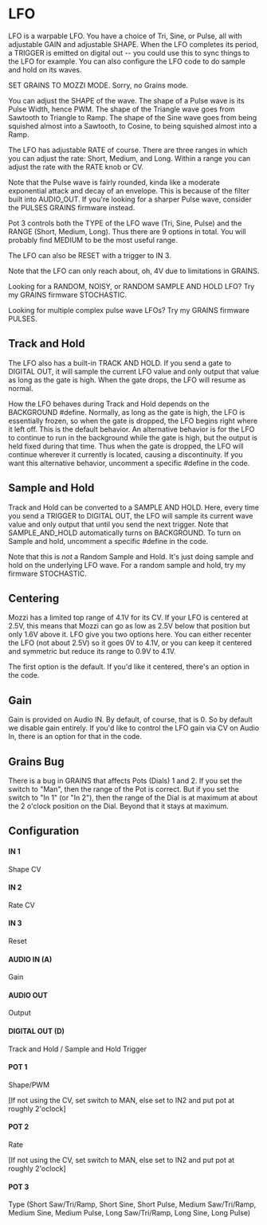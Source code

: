 # LFO

LFO is a warpable LFO.  You have a choice of Tri, Sine, or Pulse, all with adjustable GAIN and adjustable SHAPE. When the LFO completes its period, a TRIGGER is emitted on digital out -- you could use this to sync things to the LFO for example.  You can also configure the LFO code to do sample and hold on its waves.

SET GRAINS TO MOZZI MODE.  Sorry, no Grains mode.

You can adjust the SHAPE of the wave.  The shape of a Pulse wave is its Pulse Width, hence PWM.  The shape of the Triangle wave goes from Sawtooth to Triangle to Ramp. The shape of the Sine wave goes from being squished almost into a Sawtooth, to Cosine, to being squished almost into a Ramp.

The LFO has adjustable RATE of course.  There are three ranges in which you can adjust the rate: Short, Medium, and Long.  Within a range you can adjust the rate with the RATE knob or CV.

Note that the Pulse wave is fairly rounded, kinda like a moderate exponential attack and  decay of an envelope.  This is because of the filter built into AUDIO_OUT.  If you're  looking for a sharper Pulse wave, consider the PULSES GRAINS firmware instead.

Pot 3 controls both the TYPE of the LFO wave (Tri, Sine, Pulse) and the RANGE (Short, Medium, Long). Thus there are 9 options in total.  You will probably find MEDIUM to be the most useful range.

The LFO can also be RESET with a trigger to IN 3.

Note that the LFO can only reach about, oh, 4V due to limitations in GRAINS.

Looking for a RANDOM, NOISY, or RANDOM SAMPLE AND HOLD LFO?  Try my GRAINS firmware STOCHASTIC.

Looking for multiple complex pulse wave LFOs?  Try my GRAINS firmware PULSES.



## Track and Hold

The LFO also has a built-in TRACK AND HOLD.  If you send a gate to DIGITAL OUT, it will sample the current LFO value and only output that value as long as the gate is high.  When the gate drops, the LFO will resume as normal.

How the LFO behaves during Track and Hold depends on the BACKGROUND #define.  Normally, as long as the gate is high, the LFO is essentially frozen, so when the gate is dropped, the LFO begins right where it left off.  This is the default behavior.  An alternative behavior is for the LFO to continue to run in the background while the gate is high, but the output is held fixed during that time.  Thus when the gate is dropped, the LFO will continue wherever it currently is located, causing a discontinuity.  If you want this alternative behavior, uncomment a specific #define in the code.



## Sample and Hold

Track and Hold can be converted to a SAMPLE AND HOLD.  Here, every time you send a TRIGGER to DIGITAL OUT, the LFO will sample its current wave value and only output that until you send the next trigger.  Note that SAMPLE_AND_HOLD automatically turns on BACKGROUND.  To turn on Sample and hold, uncomment a specific #define in the code.

Note that this is *not* a Random Sample and Hold.  It's just doing sample and hold on the underlying LFO wave.  For a random sample and hold, try my firmware STOCHASTIC.



## Centering

Mozzi has a limited top range of 4.1V for its CV.  If your LFO is centered at 2.5V, this 
means that Mozzi can go as low as 2.5V below that position but only 1.6V above it.  LFO
give you two options here.  You can either recenter the LFO (not about 2.5V) so it goes 
0V to 4.1V, or you can keep it centered and symmetric but reduce its range to 0.9V to 4.1V.

The first option is the default.  If you'd like it centered, there's an option in the code.


## Gain

Gain is provided on Audio IN.  By default, of course, that is 0.  So by default we disable
gain entirely.  If you'd like to control the LFO gain via CV on Audio In, there is an
option for that in the code.



## Grains Bug

There is a bug in GRAINS that affects Pots (Dials) 1 and 2.  If you set the  switch to "Man", then the range of the Pot is correct.  But if you set the switch  to "In 1" (or "In 2"), then the range of the Dial is at maximum at about the 2 o'clock position on the Dial.  Beyond that it stays at maximum.



## Configuration

#### IN 1
Shape CV
#### IN 2
Rate CV
#### IN 3
Reset
#### AUDIO IN (A)
Gain
#### AUDIO OUT
Output
#### DIGITAL OUT (D) 
Track and Hold / Sample and Hold Trigger
#### POT 1
Shape/PWM

[If not using the CV, set switch to MAN, else set to IN2 and put pot at roughly 2'oclock]
#### POT 2
Rate

[If not using the CV, set switch to MAN, else set to IN2 and put pot at roughly 2'oclock]
#### POT 3
Type (Short Saw/Tri/Ramp, Short Sine, Short Pulse, Medium Saw/Tri/Ramp, Medium Sine, Medium Pulse, Long Saw/Tri/Ramp, Long Sine, Long Pulse)

